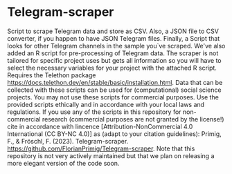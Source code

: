 # Telegram-scraper
Script to scrape Telegram data and store as CSV. Also, a JSON file to CSV converter, if you happen to have JSON Telegram files. Finally, a Script that looks for other Telegram channels in the sample you`ve scraped. We've also added an R script for pre-processing of Telegram data. The scraper is not tailored for specific project uses but gets all information so you will have to select the necessary variables for your project with the attached R script. Requires the Telethon package https://docs.telethon.dev/en/stable/basic/installation.html.
Data that can be collected with these scripts can be used for (computational) social science projects. You may not use these scripts for commercial purposes. Use the provided scripts ethically and in accordance with your local laws and regulations. 
If you use any of the scripts in this repository for non-commercial research (commercial purposes are not granted by the license!) cite in accordance with lincence [Attribution-NonCommercial 4.0 International (CC BY-NC 4.0)] as (adapt to your citation guidelines): Primig, F., & Fröschl, F. (2023). Telegram-scraper. https://github.com/FlorianPrimig/Telegram-scraper. 
Note that this repository is not very actively maintained but that we plan on releasing a more elegant version of the code soon.
